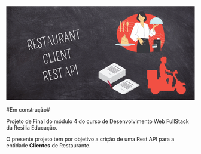<img src="./midia/RESTAURANT REST API.gif" alt="Topo do readme com um fudo preto estilo quadro negro de giz e ilustrações de: pedidos de restaurante, motoboy e um pessoa que trabalha como garçonete/garçom">

#Em construção#

Projeto de Final do módulo 4 do curso de Desenvolvimento Web FullStack da Resilia Educação.

O presente projeto tem por objetivo a crição de uma Rest API para a entidade <strong>Clientes</strong> de Restaurante.

